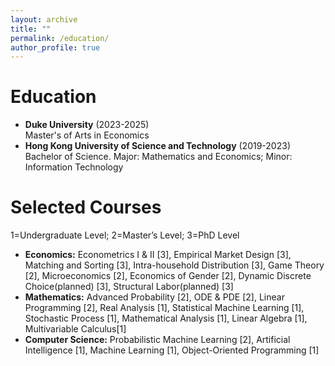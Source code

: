 ```yaml
---
layout: archive
title: ""
permalink: /education/
author_profile: true
---
```

# Education
* **Duke University** (2023-2025) <br />
Master's of Arts in Economics
* **Hong Kong University of Science and Technology** (2019-2023) <br />
Bachelor of Science. Major: Mathematics and Economics; Minor: Information Technology


# Selected Courses
1=Undergraduate Level; 2=Master’s Level; 3=PhD Level
* **Economics:** Econometrics I & II [3], Empirical Market Design [3], Matching and Sorting [3], Intra-household Distribution [3], Game Theory [2], Microeconomics [2], Economics of Gender [2], Dynamic Discrete Choice(planned) [3], Structural Labor(planned) [3]
* **Mathematics:** Advanced Probability [2], ODE & PDE [2], Linear Programming [2], Real Analysis [1], Statistical Machine Learning [1], Stochastic Process [1], Mathematical Analysis [1], Linear Algebra [1], Multivariable Calculus[1]
* **Computer Science:** Probabilistic Machine Learning [2], Artificial Intelligence [1], Machine Learning [1], Object-Oriented Programming [1]
